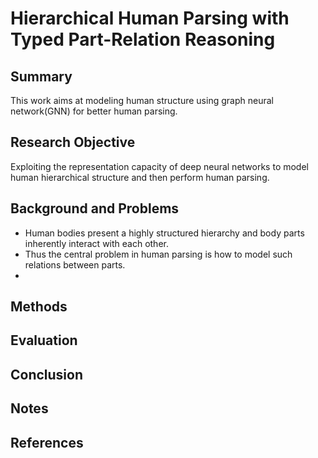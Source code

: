 # Hierarchical Human Parsing with Typed Part-Relation Reasoning

## Summary
This work aims at modeling human structure using graph neural network(GNN) for better human parsing.
## Research Objective
Exploiting the representation capacity of deep neural networks to model human hierarchical structure and then perform human parsing.
## Background and Problems
- Human bodies present a highly structured hierarchy and body parts inherently interact with each other.
- Thus the central problem in human parsing is how to model such relations between parts.
- 
## Methods

## Evaluation

## Conclusion

## Notes

## References
<!--stackedit_data:
eyJoaXN0b3J5IjpbMTM3MzU0Mjg0MSwtMjEyNTQxMTY1NF19
-->